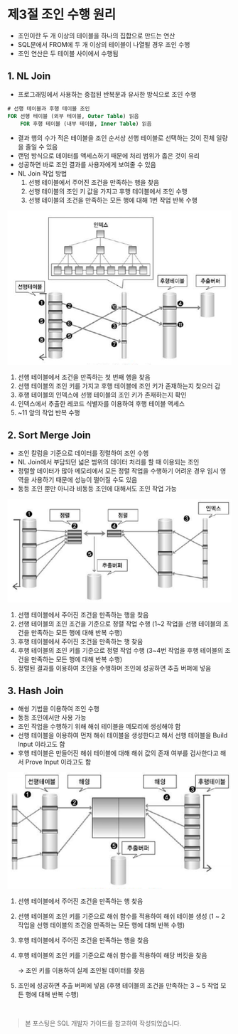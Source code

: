 # 제3절 조인 수행 원리

- 조인이란 두 개 이상의 테이블을 하나의 집합으로 만드는 연산
- SQL문에서 FROM에 두 개 이상의 테이블이 나열될 경우 조인 수행
- 조인 연산은 두 테이블 사이에서 수행됨

## 1. NL Join

- 프로그래밍에서 사용하는 중첩된 반복문과 유사한 방식으로 조인 수행

```sql
# 선행 테이블과 후행 테이블 조인
FOR 선행 테이블 (외부 테이블, Outer Table) 읽음
    FOR 후행 테이블 (내부 테이블, Inner Table) 읽음
```

- 결과 행의 수가 적은 테이블을 조인 순서상 선행 테이블로 선택하는 것이 전체 일량을 줄일 수 있음
- 랜덤 방식으로 데이터를 액세스하기 때문에 처리 범위가 좁은 것이 유리
- 성공하면 바로 조인 결과를 사용자에게 보여줄 수 있음
- NL Join 작업 방법
    1. 선행 테이블에서 주어진 조건을 만족하는 행을 찾음
    2. 선행 테이블의 조인 키 값을 가지고 후행 테이블에서 조인 수행
    3. 선행 테이블의 조건을 만족하는 모든 행에 대해 1번 작업 반복 수행

![NL Join](../img/img-sqld/31.NL-join.png)

1. 선행 테이블에서 조건을 만족하는 첫 번째 행을 찾음
2. 선행 테이블의 조인 키를 가지고 후행 테이블에 조인 키가 존재하는지 찾으러 감
3. 후행 테이블의 인덱스에 선행 테이블의 조인 키가 존재하는지 확인
4. 인덱스에서 추출한 레코드 식별자를 이용하여 후행 테이블 액세스
5. ~11 앞의 작업 반복 수행

## 2. Sort Merge Join

- 조인 칼럼을 기준으로 데이터를 정렬하여 조인 수행
- NL Join에서 부담되던 넓은 범위의 데이터 처리를 할 때 이용되는 조인
- 정렬할 데이터가 많아 메모리에서 모든 정렬 작업을 수행하기 어려운 경우 임시 영역을 사용하기 때문에 성능이 떨어질 수도 있음
- 동등 조인 뿐만 아니라 비동등 조인에 대해서도 조인 작업 가능

![Sort Merge Join](../img/img-sqld/31.Sort-Merge-Join.png)

1. 선행 테이블에서 주어진 조건을 만족하는 행을 찾음
2. 선행 테이블의 조인 조건을 기준으로 정렬 작업 수행 (1~2 작업을 선행 테이블의 조건을 만족하는 모든 행에 대해 반복 수행)
3. 후행 테이블에서 주어진 조건을 만족하는 행 찾음
4. 후행 테이블의 조인 키를 기준으로 정렬 작업 수행 (3~4번 작업을 후행 테이블의 조건을 만족하는 모든 행에 대해 반복 수행)
5. 정렬된 결과를 이용하여 조인을 수행하며 조인에 성공하면 추출 버퍼에 넣음

## 3. Hash Join

- 해슁 기법을 이용하여 조인 수행
- 동등 조인에서만 사용 가능
- 조인 작업을 수행하기 위해 해쉬 테이블을 메모리에 생성해야 함
- 선행 테이블을 이용하여 먼저 해쉬 테이블을 생성한다고 해서 선행 테이블을 Build Input 이라고도 함
- 후행 테이블은 만들어진 해쉬 테이블에 대해 해쉬 값의 존재 여부를 검사한다고 해서 Prove Input 이라고도 함

![Hash Joinn](../img/img-sqld/31.Hash-Join.png)

1. 선행 테이블에서 주어진 조건을 만족하는 행 찾음
2. 선행 테이블의 조인 키를 기준으로 해쉬 함수를 적용하여 해쉬 테이블 생성 (1 ~ 2 작업을 선행 테이블의 조건을 만족하는 모든 행에 대해 반복 수행)
3. 후행 테이블에서 주어진 조건을 만족하는 행을 찾음
4. 후행 테이블의 조인 키를 기준으로 해쉬 함수를 적용하여 해당 버킷을 찾음

    → 조인 키를 이용하여 실제 조인될 데이터를 찾음

5. 조인에 성공하면 추출 버퍼에 넣음 (후행 테이블의 조건을 만족하는 3 ~ 5 작업 모든 행에 대해 반복 수행)

<br/>


> 본 포스팅은 SQL 개발자 가이드를 참고하여 작성되었습니다.